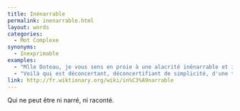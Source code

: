 ```yaml
---
title: Inénarrable
permalink: inenarrable.html
layout: words
categories:
  - Mot Complexe
synonyms:
  - Inexprimable
examples:
  - "Mlle Doteau, je vous sens en proie à une alacrité inénarrable et incoercible"
  - "Voilà qui est déconcertant, déconcertifiant de simplicité, d'une trivialité inénarrable..."
link: http://fr.wiktionary.org/wiki/in%C3%A9narrable
---
```


Qui ne peut être ni narré, ni raconté.
